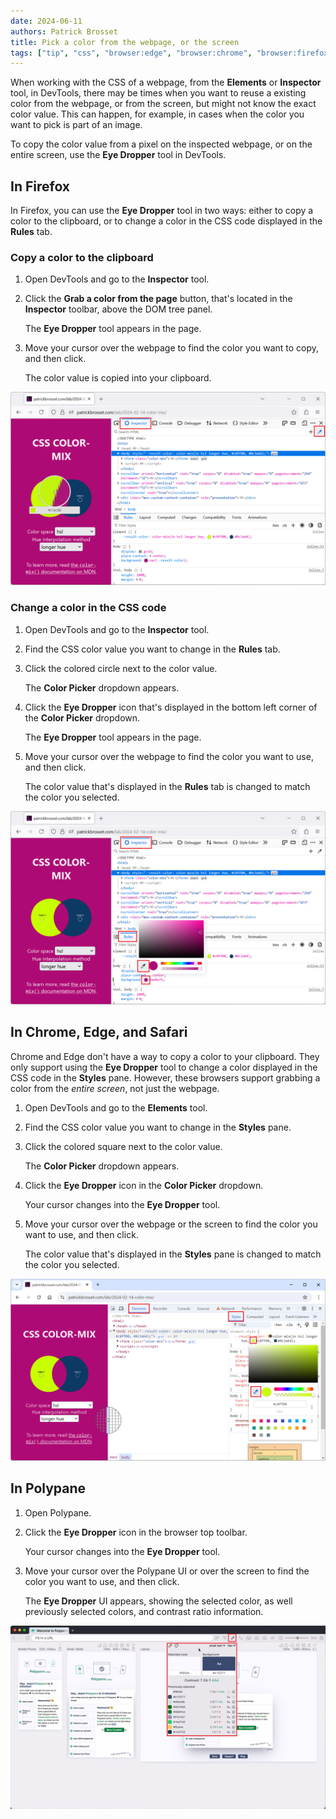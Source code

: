 ```yaml
---
date: 2024-06-11
authors: Patrick Brosset
title: Pick a color from the webpage, or the screen
tags: ["tip", "css", "browser:edge", "browser:chrome", "browser:firefox", "browser:safari", "browser:polypane"]
---
```


When working with the CSS of a webpage, from the **Elements** or **Inspector** tool, in DevTools, there may be times when you want to reuse a existing color from the webpage, or from the screen, but might not know the exact color value. This can happen, for example, in cases when the color you want to pick is part of an image.

To copy the color value from a pixel on the inspected webpage, or on the entire screen, use the **Eye Dropper** tool in DevTools.

## In Firefox

In Firefox, you can use the **Eye Dropper** tool in two ways: either to copy a color to the clipboard, or to change a color in the CSS code displayed in the **Rules** tab.

### Copy a color to the clipboard

1. Open DevTools and go to the **Inspector** tool.

1. Click the **Grab a color from the page** button, that's located in the **Inspector** toolbar, above the DOM tree panel.

   The **Eye Dropper** tool appears in the page.

1. Move your cursor over the webpage to find the color you want to copy, and then click.

   The color value is copied into your clipboard.

![The Eye Dropper tool in Firefox, copying a color from the webpage](../../assets/img/pick-a-color-from-the-page-firefox-1.png)

### Change a color in the CSS code

1. Open DevTools and go to the **Inspector** tool.

1. Find the CSS color value you want to change in the **Rules** tab.

1. Click the colored circle next to the color value.

   The **Color Picker** dropdown appears.

1. Click the **Eye Dropper** icon that's displayed in the bottom left corner of the **Color Picker** dropdown.

   The **Eye Dropper** tool appears in the page.

1. Move your cursor over the webpage to find the color you want to use, and then click.

   The color value that's displayed in the **Rules** tab is changed to match the color you selected.

![The Color Picker in the Rules tab of Firefox DevTools, showing the Eye Dropper icon to change a color value in the CSS code](../../assets/img/pick-a-color-from-the-page-firefox-2.png)

## In Chrome, Edge, and Safari

Chrome and Edge don't have a way to copy a color to your clipboard. They only support using the **Eye Dropper** tool to change a color displayed in the CSS code in the **Styles** pane. However, these browsers support grabbing a color from the _entire screen_, not just the webpage.

1. Open DevTools and go to the **Elements** tool.

1. Find the CSS color value you want to change in the **Styles** pane.

1. Click the colored square next to the color value.

   The **Color Picker** dropdown appears.

1. Click the **Eye Dropper** icon in the **Color Picker** dropdown.

   Your cursor changes into the **Eye Dropper** tool.

1. Move your cursor over the webpage or the screen to find the color you want to use, and then click.

   The color value that's displayed in the **Styles** pane is changed to match the color you selected.

![The Color Picker in Chrome DevTools, showing the Eye Dropper button](../../assets/img/pick-a-color-from-the-page-chrome.png)

## In Polypane

1. Open Polypane.

1. Click the **Eye Dropper** icon in the browser top toolbar.

   Your cursor changes into the **Eye Dropper** tool.

1. Move your cursor over the Polypane UI or over the screen to find the color you want to use, and then click.

   The **Eye Dropper** UI appears, showing the selected color, as well previously selected colors, and contrast ratio information.

![The Eye Dropper icon and Eye Dropper UI in Polypane](../../assets/img/pick-a-color-from-the-page-polypane.png)